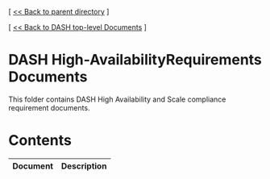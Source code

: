 [ [ << Back to parent directory](../README.md) ]

[ [ << Back to DASH top-level Documents](../../README.md#contents) ]

# DASH High-AvailabilityRequirements Documents


This folder contains DASH High Availability and Scale compliance requirement documents.

# Contents

| Document                                               | Description                                |
| ------------------------------------------------------ | ------------------------------------------ |
